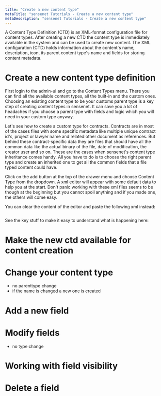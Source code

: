 ```yaml
---
title: "Create a new content type"
metaTitle: "sensenet Tutorials - Create a new content type"
metaDescription: "sensenet Tutorials - Create a new content type"
---
```


A Content Type Definition (CTD) is an XML-format configuration file for content types. After creating a new CTD the content type is immediately available in the system and can be used to create new content. The XML configuration (CTD) holds information about the content's name, description, icon, its parent content type's name and fields for storing content metadata.

# Create a new content type definition

First login to the admin-ui and go to the Content Types menu. There you can find all the available content types, all the built-in and the custom ones. Choosing an existing content type to be your customs parent type is a key step of creating content types in sensenet. It can save you a lot of headaches if you choose a parent type with fields and logic which you will need in your custom type anyway.

Let's see how to create a custom type for contracts. Contracts are in most of the cases files with some specific metadata like multiple unique contract id's, project or lawyer name and related other document as references. But behind these contract-specific data they are files that should have all the common data like the actual binary of the file, date of modification, the creator user and so on. These are the cases when sensenet's content type inheritance comes handy. All you have to do is to choose the right parent type and create an inherited one to get all the common fields that a file typed content could have.

Click on the add button at the top of the drawer menu and choose Content Type from the dropdown. A xml editor will appear with some default data to help you at the start. Don't panic working with these xml files seems to be though at the beginning but you cannot spoil anything and if you made one, the others will come easy.

You can clear the content of the editor and paste the following xml instead:

```

```

See the key stuff to make it easy to understand what is happening here:

# Make the new ctd available for content creation

# Change your content type

- no parenttype change
- if the name is changed a new one is created

# Add a new field

# Modify fields

- no type change

# Working with field visibility

# Delete a field

